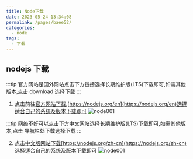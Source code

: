 ```yaml
---
title: Node下载
date: 2023-05-24 13:34:08
permalink: /pages/baee52/
categories:
  - node
tags:
  - 下载
---
```


## nodejs 下载

:::tip 官方网站是国外网站点击下方链接选择长期维护版(LTS)下载即可,如需其他版本,点击 download 选择下载
:::

1. 点击前往[官方网站下载](https://nodejs.org/en),[https://nodejs.org/en](https://nodejs.org/en)选择适合自己的系统及版本下载即可
   ![node001](~@pub/node/node001.png)

:::tip 网络不好可以点击下方中文网站选择长期维护版(LTS)下载即可,如需其他版本,点击 导航栏处下载选择下载
:::

2. 点击[中文版网站下载](https://nodejs.org/zh-cn)[https://nodejs.org/zh-cn](https://nodejs.org/zh-cn) 选择适合自己的系统及版本下载即可
   ![node001](~@pub/node/node002.png)
